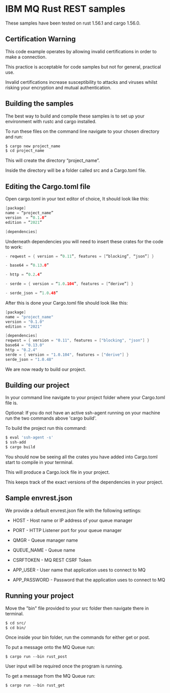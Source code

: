 # IBM MQ Rust REST samples

These samples have been tested on rust 1.56.1 and cargo 1.56.0.

## Certification Warning

This code example operates by allowing invalid certifications in order to make a connection.

This practice is acceptable for code samples but not for general, practical use.

Invalid certifications increase susceptibility to attacks and viruses whilst risking your encryption and mutual authentication.

## Building the samples

The best way to build and compile these samples is to set up your environment with rustc and cargo installed. 

To run these files on the command line navigate to your chosen directory and run: 

```bash
$ cargo new project_name
$ cd project_name
```
This will create the directory “project_name”.

Inside the directory will be a folder called src and a Cargo.toml file.

## Editing the Cargo.toml file

Open cargo.toml in your text editor of choice, It should look like this:

```c
[package]
name = “project_name”
version  = “0.1.0”
edition = “2021”

[dependencies]
```

Underneath dependencies you will need to insert these crates for the code to work:
```c
- reqwest = { version = “0.11”, features = [“blocking”, “json”] }

- base64 = “0.13.0”

- http = “0.2.4”

- serde = { version = “1.0.104”, features = [“derive”] }

- serde_json = “1.0.48”
```

After this is done your Cargo.toml file should look like this:

```c
[package]
name = "project_name"
version = "0.1.0"
edition = "2021"

[dependencies]
reqwest = { version = "0.11", features = ["blocking", "json"] }
base64 = "0.13.0"
http = "0.2.4"
serde = { version = "1.0.104", features = ["derive"] }
serde_json = "1.0.48"
```

We are now ready to build our project.

## Building our project

In your command line navigate to your project folder where your Cargo.toml file is. 

Optional:
If you do not have an active ssh-agent running on your machine run the two commands above 'cargo build'.

To build the project run this command:

```bash
$ eval 'ssh-agent -s'
$ ssh-add
$ cargo build
```

You should now be seeing all the crates you have added into Cargo.toml start to compile in your terminal.

This will produce a Cargo.lock file in your project. 

This keeps track of the exact versions of the dependencies in your project.


## Sample envrest.json

We provide a default envrest.json file with the following settings: 

* HOST - Host name or IP address of your queue manager

* PORT - HTTP Listener port for your queue manager

* QMGR - Queue manager name

* QUEUE_NAME - Queue name

* CSRFTOKEN - MQ REST CSRF Token

* APP_USER - User name that application uses to connect to MQ

* APP_PASSWORD - Password that the application uses to connect to MQ
 

## Running your project

Move the "bin" file provided to your src folder then navigate there in terminal.

```bash
$ cd src/
$ cd bin/
```

Once inside your bin folder, run the commands for either get or post.

To put a message onto the MQ Queue run:

```
$ cargo run --bin rust_post
```
User input will be required once the program is running.

To get a message from the MQ Queue run:

```
$ cargo run --bin rust_get
```

 

